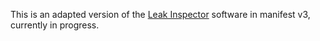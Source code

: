 This is an adapted version of the [Leak Inspector](https://github.com/leaky-forms/leak-inspector) software in manifest v3, currently in progress. 

